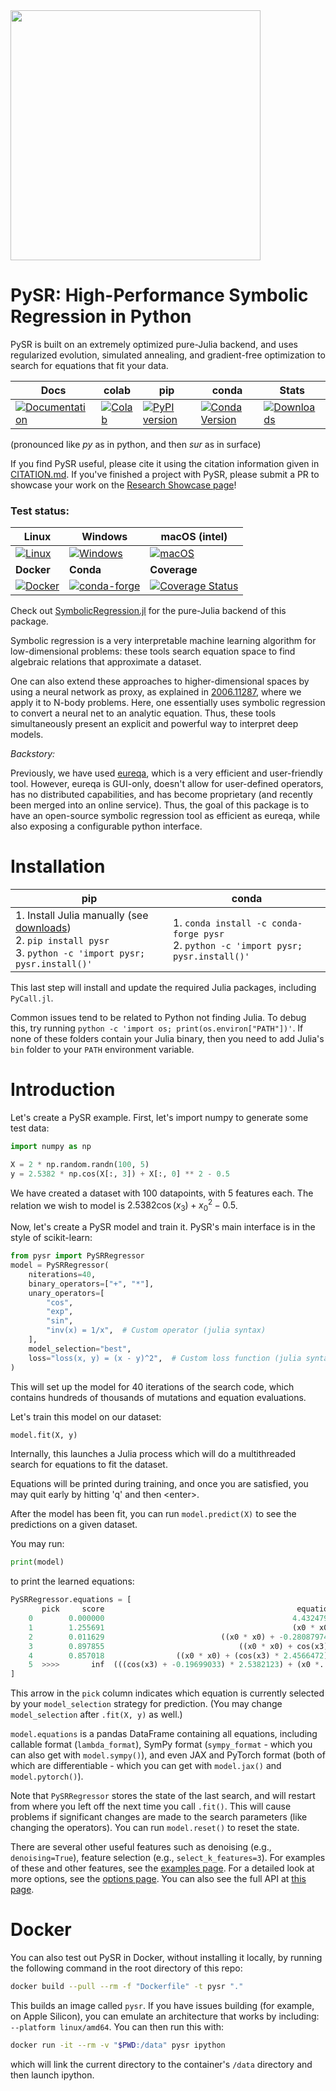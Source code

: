 [//]: # (Logo:)

<img src="https://raw.githubusercontent.com/MilesCranmer/PySR/master/docs/images/pysr_logo.svg" width="400" />

# PySR: High-Performance Symbolic Regression in Python

PySR is built on an extremely optimized pure-Julia backend, and uses regularized evolution, simulated annealing, and gradient-free optimization to search for equations that fit your data.

| **Docs** | **colab** | **pip** | **conda** | **Stats** |
|---|---|---|---|---|
|[![Documentation](https://github.com/MilesCranmer/PySR/actions/workflows/docs.yml/badge.svg)](https://astroautomata.com/PySR/)|[![Colab](https://img.shields.io/badge/colab-notebook-yellow)](https://colab.research.google.com/github/MilesCranmer/PySR/blob/colab-demo/examples/pysr_demo.ipynb)|[![PyPI version](https://badge.fury.io/py/pysr.svg)](https://badge.fury.io/py/pysr)|[![Conda Version](https://img.shields.io/conda/vn/conda-forge/pysr.svg)](https://anaconda.org/conda-forge/pysr)|[![Downloads](https://pepy.tech/badge/pysr)](https://badge.fury.io/py/pysr)|


(pronounced like *py* as in python, and then *sur* as in surface)

If you find PySR useful, please cite it using the citation information given in [CITATION.md](https://github.com/MilesCranmer/PySR/blob/master/CITATION.md).
If you've finished a project with PySR, please submit a PR to showcase your work on the [Research Showcase page](https://astroautomata.com/PySR/#/papers)!


### Test status:
| **Linux** | **Windows** | **macOS (intel)** |
|---|---|---|
|[![Linux](https://github.com/MilesCranmer/PySR/actions/workflows/CI.yml/badge.svg)](https://github.com/MilesCranmer/PySR/actions/workflows/CI.yml)|[![Windows](https://github.com/MilesCranmer/PySR/actions/workflows/CI_Windows.yml/badge.svg)](https://github.com/MilesCranmer/PySR/actions/workflows/CI_Windows.yml)|[![macOS](https://github.com/MilesCranmer/PySR/actions/workflows/CI_mac.yml/badge.svg)](https://github.com/MilesCranmer/PySR/actions/workflows/CI_mac.yml)|
| **Docker** | **Conda** | **Coverage** | 
|[![Docker](https://github.com/MilesCranmer/PySR/actions/workflows/CI_docker.yml/badge.svg)](https://github.com/MilesCranmer/PySR/actions/workflows/CI_docker.yml)|[![conda-forge](https://github.com/MilesCranmer/PySR/actions/workflows/CI_conda_forge.yml/badge.svg)](https://github.com/MilesCranmer/PySR/actions/workflows/CI_conda_forge.yml)|[![Coverage Status](https://coveralls.io/repos/github/MilesCranmer/PySR/badge.svg?branch=master&service=github)](https://coveralls.io/github/MilesCranmer/PySR)|


Check out [SymbolicRegression.jl](https://github.com/MilesCranmer/SymbolicRegression.jl) for
the pure-Julia backend of this package.

Symbolic regression is a very interpretable machine learning algorithm
for low-dimensional problems: these tools search equation space
to find algebraic relations that approximate a dataset.

One can also
extend these approaches to higher-dimensional
spaces by using a neural network as proxy, as explained in 
[2006.11287](https://arxiv.org/abs/2006.11287), where we apply
it to N-body problems. Here, one essentially uses
symbolic regression to convert a neural net
to an analytic equation. Thus, these tools simultaneously present
an explicit and powerful way to interpret deep models.


*Backstory:*

Previously, we have used
[eureqa](https://www.creativemachineslab.com/eureqa.html),
which is a very efficient and user-friendly tool. However,
eureqa is GUI-only, doesn't allow for user-defined
operators, has no distributed capabilities,
and has become proprietary (and recently been merged into an online
service). Thus, the goal
of this package is to have an open-source symbolic regression tool
as efficient as eureqa, while also exposing a configurable
python interface.


# Installation

| pip | conda |
|---|---|
| 1. Install Julia manually (see [downloads](https://julialang.org/downloads/))<br>2. `pip install pysr`<br>3. `python -c 'import pysr; pysr.install()'` | 1. `conda install -c conda-forge pysr`<br>2. `python -c 'import pysr; pysr.install()'`|

This last step will install and update the required Julia packages, including
`PyCall.jl`.

Common issues tend to be related to Python not finding Julia.
To debug this, try running `python -c 'import os; print(os.environ["PATH"])'`.
If none of these folders contain your Julia binary, then you need to add Julia's `bin` folder to your `PATH` environment variable.

# Introduction

Let's create a PySR example. First, let's import
numpy to generate some test data:
```python
import numpy as np

X = 2 * np.random.randn(100, 5)
y = 2.5382 * np.cos(X[:, 3]) + X[:, 0] ** 2 - 0.5
```
We have created a dataset with 100 datapoints, with 5 features each.
The relation we wish to model is $2.5382 \cos(x_3) + x_0^2 - 0.5$.

Now, let's create a PySR model and train it.
PySR's main interface is in the style of scikit-learn:
```python
from pysr import PySRRegressor
model = PySRRegressor(
    niterations=40,
    binary_operators=["+", "*"],
    unary_operators=[
        "cos",
        "exp",
        "sin",
        "inv(x) = 1/x",  # Custom operator (julia syntax)
    ],
    model_selection="best",
    loss="loss(x, y) = (x - y)^2",  # Custom loss function (julia syntax)
)
```
This will set up the model for 40 iterations of the search code, which contains hundreds of thousands of mutations and equation evaluations.

Let's train this model on our dataset:
```python
model.fit(X, y)
```
Internally, this launches a Julia process which will do a multithreaded search for equations to fit the dataset.

Equations will be printed during training, and once you are satisfied, you may 
quit early by hitting 'q' and then \<enter\>.

After the model has been fit, you can run `model.predict(X)`
to see the predictions on a given dataset.

You may run:
```python
print(model)
```
to print the learned equations:
```python
PySRRegressor.equations = [
	   pick     score                                           equation       loss  complexity
	0        0.000000                                          4.4324794  42.354317           1
	1        1.255691                                          (x0 * x0)   3.437307           3
	2        0.011629                          ((x0 * x0) + -0.28087974)   3.358285           5
	3        0.897855                              ((x0 * x0) + cos(x3))   1.368308           6
	4        0.857018                ((x0 * x0) + (cos(x3) * 2.4566472))   0.246483           8
	5  >>>>       inf  (((cos(x3) + -0.19699033) * 2.5382123) + (x0 *...   0.000000          10
]
```
This arrow in the `pick` column indicates which equation is currently selected by your
`model_selection` strategy for prediction.
(You may change `model_selection` after `.fit(X, y)` as well.)

`model.equations` is a pandas DataFrame containing all equations, including callable format 
(`lambda_format`),
SymPy format (`sympy_format` - which you can also get with `model.sympy()`), and even JAX and PyTorch format 
(both of which are differentiable - which you can get with `model.jax()` and `model.pytorch()`).

Note that `PySRRegressor` stores the state of the last search, and will restart from where you left off the next time you call `.fit()`. This will cause problems if significant changes are made to the search parameters (like changing the operators). You can run `model.reset()` to reset the state.

There are several other useful features such as denoising (e.g., `denoising=True`),
feature selection (e.g., `select_k_features=3`).
For examples of these and other features, see the [examples page](https://astroautomata.com/PySR/#/examples).
For a detailed look at more options, see the [options page](https://astroautomata.com/PySR/#/options).
You can also see the full API at [this page](https://astroautomata.com/PySR/#/api).


# Docker

You can also test out PySR in Docker, without
installing it locally, by running the following command in
the root directory of this repo:
```bash
docker build --pull --rm -f "Dockerfile" -t pysr "."
```
This builds an image called `pysr`. If you have issues building (for example, on Apple Silicon),
you can emulate an architecture that works by including: `--platform linux/amd64`.
You can then run this with:
```bash
docker run -it --rm -v "$PWD:/data" pysr ipython
```
which will link the current directory to the container's `/data` directory
and then launch ipython.
